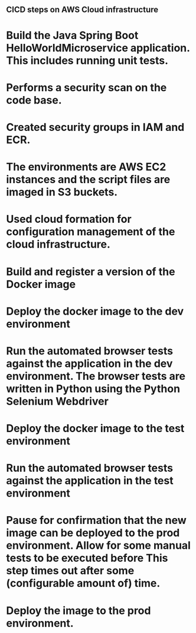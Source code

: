 ##                                      CICD steps on AWS Cloud infrastructure

# Build the Java Spring Boot HelloWorldMicroservice application. This includes running unit tests.
# Performs a security scan on the code base.
# Created security groups in IAM and ECR.
# The environments are AWS EC2 instances and the script files are imaged in S3 buckets.
# Used cloud formation for configuration management of the cloud infrastructure.
# Build and register a version of the Docker image
# Deploy the docker image to the dev environment
# Run the automated browser tests against the application in the dev environment. The browser tests are written in Python using the Python Selenium Webdriver
# Deploy the docker image to the test environment
# Run the automated browser tests against the application in the test environment
# Pause for confirmation that the new image can be deployed to the prod environment. Allow for some manual tests to be executed before This step times out after some (configurable amount of) time.
# Deploy the image to the prod environment.
